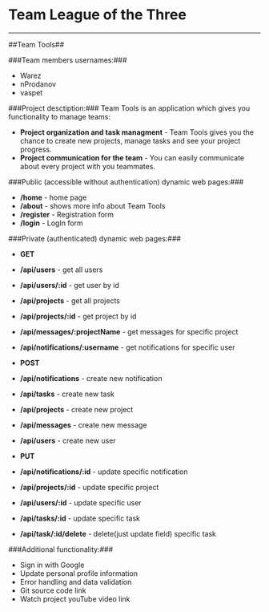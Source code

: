 Team League of the Three
=========

----------

##Team Tools##


###Team members usernames:###
-   Warez
-   nProdanov
-   vaspet


###Project desctiption:###
Team Tools is an application which gives you functionality to manage teams:

-  **Project organization and task managment** - Team Tools gives you the chance to create new projects, manage tasks and see your project progress.
-  **Project communication for the team** - You can easily communicate about every project with you teammates.


###Public (accessible without authentication) dynamic web pages:###

- **/home** - home page
- **/about** - shows more info about Team Tools
- **/register** - Registration form
- **/login** - LogIn form

###Private (authenticated) dynamic web pages:###

- **GET**
- **/api/users** - get all users
- **/api/users/:id** - get user by id
- **/api/projects** - get all projects
- **/api/projects/:id** - get project by id
- **/api/messages/:projectName** - get messages for specific project
- **/api/notifications/:username** - get notifications for specific user

- **POST**
- **/api/notifications** - create new notification
- **/api/tasks** - create new task
- **/api/projects** - create new project
- **/api/messages** - create new message
- **/api/users** - create new user

- **PUT**
- **/api/notifications/:id** - update specific notification
- **/api/projects/:id** - update specific project
- **/api/users/:id** - update specific user
- **/api/tasks/:id** - update specific task
- **/api/task/:id/delete** - delete(just update field) specific task

###Additional functionality:###

- Sign in with Google
- Update personal profile information
- Error handling and data validation
- Git source code link
- Watch project youTube video link
